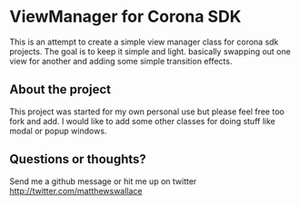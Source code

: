 # ViewManager for Corona SDK

This is an attempt to create a simple view manager class for corona sdk projects. The goal is to keep it simple and light. basically swapping out one view for another and adding some simple transition effects.


## About the project

This project was started for my own personal use but please feel free too fork and add. I would like to add some other classes for doing stuff like modal or popup windows.

## Questions or thoughts?
Send me a github message or hit me up on twitter http://twitter.com/matthewswallace